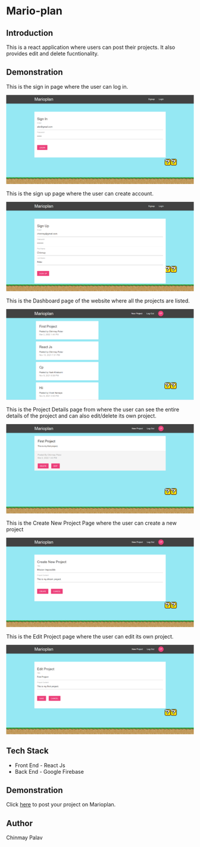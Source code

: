 # Mario-plan

## Introduction
This is a react application where users can post their projects. It also provides edit and delete fucntionality.

## Demonstration
This is the sign in page where the user can log in.

![signinpage](/src/img/signin.png)

This is the sign up page where the user can create account.

![signup](/src/img/signup.png)

This is the Dashboard page of the website where all the projects are listed.

![dashboardpage](/src/img/dashboardp.png)

This is the Project Details page from where the user can see the entire details of the project and can also edit/delete its own project.

![projectdpage](/src/img/projectd.png)

This is the Create New Project Page where the user can create a new project

![createppage](/src/img/createp.png)

This is the Edit Project page where the user can edit its own project.

![editpage](/src/img/editproject.png)

## Tech Stack
* Front End - React Js
* Back End - Google Firebase

## Demonstration

Click [here](https://net-ninja-marioplan-53eec.web.app/signin) to post your project on Marioplan.

## Author
Chinmay Palav
